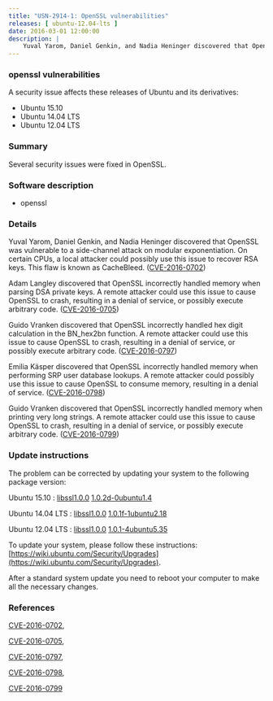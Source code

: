 ```yaml
---
title: "USN-2914-1: OpenSSL vulnerabilities"
releases: [ ubuntu-12.04-lts ]
date: 2016-03-01 12:00:00
description: |
    Yuval Yarom, Daniel Genkin, and Nadia Heninger discovered that OpenSSL was vulnerable to a side-channel attack on modular exponentiation. On certain CPUs, a local attacker could possibly use this issue to recover RSA keys. This flaw is known as CacheBleed. ([CVE-2016-0702](http://people.ubuntu.com/~ubuntu-security/cve/CVE-2016-0702))
--- 
```

 
### openssl vulnerabilities

A security issue affects these releases of Ubuntu and its derivatives:

* Ubuntu 15.10
* Ubuntu 14.04 LTS
* Ubuntu 12.04 LTS

### Summary

Several security issues were fixed in OpenSSL. 

### Software description

* openssl 

### Details

Yuval Yarom, Daniel Genkin, and Nadia Heninger discovered that OpenSSL was vulnerable to a side-channel attack on modular exponentiation. On certain CPUs, a local attacker could possibly use this issue to recover RSA keys. This flaw is known as CacheBleed. ([CVE-2016-0702](http://people.ubuntu.com/~ubuntu-security/cve/CVE-2016-0702))

Adam Langley discovered that OpenSSL incorrectly handled memory when parsing DSA private keys. A remote attacker could use this issue to cause OpenSSL to crash, resulting in a denial of service, or possibly execute arbitrary code. ([CVE-2016-0705](http://people.ubuntu.com/~ubuntu-security/cve/CVE-2016-0705))

Guido Vranken discovered that OpenSSL incorrectly handled hex digit calculation in the BN_hex2bn function. A remote attacker could use this issue to cause OpenSSL to crash, resulting in a denial of service, or possibly execute arbitrary code. ([CVE-2016-0797](http://people.ubuntu.com/~ubuntu-security/cve/CVE-2016-0797))

Emilia Käsper discovered that OpenSSL incorrectly handled memory when performing SRP user database lookups. A remote attacker could possibly use this issue to cause OpenSSL to consume memory, resulting in a denial of service. ([CVE-2016-0798](http://people.ubuntu.com/~ubuntu-security/cve/CVE-2016-0798))

Guido Vranken discovered that OpenSSL incorrectly handled memory when printing very long strings. A remote attacker could use this issue to cause OpenSSL to crash, resulting in a denial of service, or possibly execute arbitrary code. ([CVE-2016-0799](http://people.ubuntu.com/~ubuntu-security/cve/CVE-2016-0799)) 

### Update instructions

The problem can be corrected by updating your system to the following package version:

Ubuntu 15.10
 : [libssl1.0.0](https://launchpad.net/ubuntu/+source/openssl) <span> [1.0.2d-0ubuntu1.4](https://launchpad.net/ubuntu/+source/openssl/1.0.2d-0ubuntu1.4) </span> 

Ubuntu 14.04 LTS
 : [libssl1.0.0](https://launchpad.net/ubuntu/+source/openssl) <span> [1.0.1f-1ubuntu2.18](https://launchpad.net/ubuntu/+source/openssl/1.0.1f-1ubuntu2.18) </span> 

Ubuntu 12.04 LTS
 : [libssl1.0.0](https://launchpad.net/ubuntu/+source/openssl) <span> [1.0.1-4ubuntu5.35](https://launchpad.net/ubuntu/+source/openssl/1.0.1-4ubuntu5.35) </span> 

To update your system, please follow these instructions: [https://wiki.ubuntu.com/Security/Upgrades](https://wiki.ubuntu.com/Security/Upgrades).

After a standard system update you need to reboot your computer to make all the necessary changes. 

### References

 [CVE-2016-0702](http://people.ubuntu.com/~ubuntu-security/cve/CVE-2016-0702), 

 [CVE-2016-0705](http://people.ubuntu.com/~ubuntu-security/cve/CVE-2016-0705), 

 [CVE-2016-0797](http://people.ubuntu.com/~ubuntu-security/cve/CVE-2016-0797), 

 [CVE-2016-0798](http://people.ubuntu.com/~ubuntu-security/cve/CVE-2016-0798), 

 [CVE-2016-0799](http://people.ubuntu.com/~ubuntu-security/cve/CVE-2016-0799)
 
